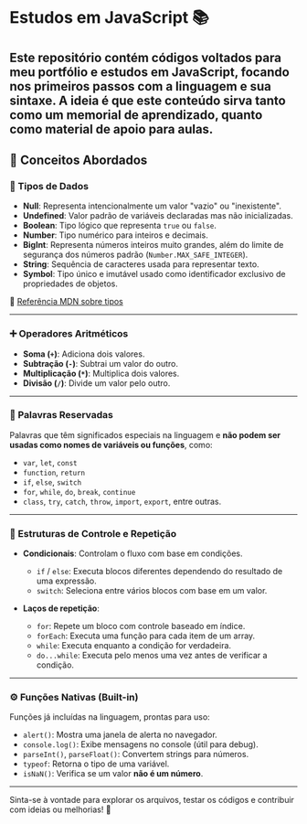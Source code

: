 # Estudos em JavaScript 📚

Este repositório contém códigos voltados para meu portfólio e estudos em **JavaScript**, focando nos primeiros passos com a linguagem e sua sintaxe. A ideia é que este conteúdo sirva tanto como um **memorial de aprendizado**, quanto como **material de apoio** para aulas.
---

## 🧠 Conceitos Abordados

### 🔢 Tipos de Dados

- **Null**: Representa intencionalmente um valor "vazio" ou "inexistente".
- **Undefined**: Valor padrão de variáveis declaradas mas não inicializadas.
- **Boolean**: Tipo lógico que representa `true` ou `false`.
- **Number**: Tipo numérico para inteiros e decimais.
- **BigInt**: Representa números inteiros muito grandes, além do limite de segurança dos números padrão (`Number.MAX_SAFE_INTEGER`).
- **String**: Sequência de caracteres usada para representar texto.
- **Symbol**: Tipo único e imutável usado como identificador exclusivo de propriedades de objetos.

📖 [Referência MDN sobre tipos](https://developer.mozilla.org/en-US/docs/Web/JavaScript/Guide/Grammar_and_types)

---

### ➕ Operadores Aritméticos

- **Soma (`+`)**: Adiciona dois valores.
- **Subtração (`-`)**: Subtrai um valor do outro.
- **Multiplicação (`*`)**: Multiplica dois valores.
- **Divisão (`/`)**: Divide um valor pelo outro.

---

### 🔑 Palavras Reservadas

Palavras que têm significados especiais na linguagem e **não podem ser usadas como nomes de variáveis ou funções**, como:

- `var`, `let`, `const`
- `function`, `return`
- `if`, `else`, `switch`
- `for`, `while`, `do`, `break`, `continue`
- `class`, `try`, `catch`, `throw`, `import`, `export`, entre outras.

---

### 🔁 Estruturas de Controle e Repetição

- **Condicionais**: Controlam o fluxo com base em condições.
  - `if` / `else`: Executa blocos diferentes dependendo do resultado de uma expressão.
  - `switch`: Seleciona entre vários blocos com base em um valor.

- **Laços de repetição**:
  - `for`: Repete um bloco com controle baseado em índice.
  - `forEach`: Executa uma função para cada item de um array.
  - `while`: Executa enquanto a condição for verdadeira.
  - `do...while`: Executa pelo menos uma vez antes de verificar a condição.

---

### ⚙️ Funções Nativas (Built-in)

Funções já incluídas na linguagem, prontas para uso:

- `alert()`: Mostra uma janela de alerta no navegador.
- `console.log()`: Exibe mensagens no console (útil para debug).
- `parseInt()`, `parseFloat()`: Convertem strings para números.
- `typeof`: Retorna o tipo de uma variável.
- `isNaN()`: Verifica se um valor **não é um número**.

---

Sinta-se à vontade para explorar os arquivos, testar os códigos e contribuir com ideias ou melhorias! 🚀

